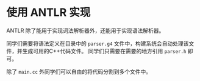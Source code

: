# 使用 ANTLR 实现

ANTLR 除了能用于实现词法解析器外，还能用于实现语法解析器。

同学们需要将语法定义在目录中的 `parser.g4` 文件中，构建系统会自动处理该文件，并生成可用的C++代码文件。
同学们只需要在需要的地方引用 `parser.h` 即可。

除了 `main.cc` 外同学们可以自由的将代码分割到多个文件中。
